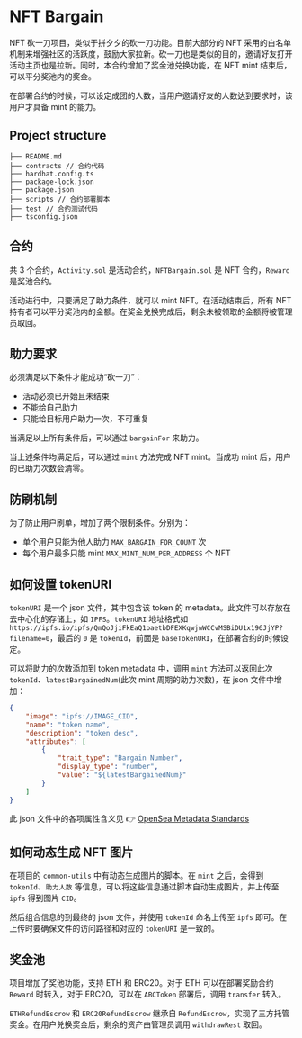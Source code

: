 # NFT Bargain
NFT 砍一刀项目，类似于拼夕夕的砍一刀功能。目前大部分的 NFT 采用的白名单机制来增强社区的活跃度，鼓励大家拉新。砍一刀也是类似的目的，邀请好友打开活动主页也是拉新。同时，本合约增加了奖金池兑换功能，在 NFT mint 结束后，可以平分奖池内的奖金。

在部署合约的时候，可以设定成团的人数，当用户邀请好友的人数达到要求时，该用户才具备 mint 的能力。

## Project structure
```
├── README.md
├── contracts // 合约代码
├── hardhat.config.ts
├── package-lock.json
├── package.json
├── scripts // 合约部署脚本
├── test // 合约测试代码
├── tsconfig.json
```

## 合约
共 3 个合约，`Activity.sol` 是活动合约，`NFTBargain.sol` 是 NFT 合约，`Reward` 是奖池合约。

活动进行中，只要满足了助力条件，就可以 mint NFT。在活动结束后，所有 NFT 持有者可以平分奖池内的金额。在奖金兑换完成后，剩余未被领取的金额将被管理员取回。

## 助力要求
必须满足以下条件才能成功“砍一刀”：
- 活动必须已开始且未结束
- 不能给自己助力
- 只能给目标用户助力一次，不可重复

当满足以上所有条件后，可以通过 `bargainFor` 来助力。

当上述条件均满足后，可以通过 `mint` 方法完成 NFT mint。当成功 mint 后，用户的已助力次数会清零。

## 防刷机制
为了防止用户刷单，增加了两个限制条件。分别为：
- 单个用户只能为他人助力 `MAX_BARGAIN_FOR_COUNT` 次
- 每个用户最多只能 mint `MAX_MINT_NUM_PER_ADDRESS` 个 NFT

## 如何设置 tokenURI
`tokenURI` 是一个 json 文件，其中包含该 token 的 metadata。此文件可以存放在去中心化的存储上，如 `IPFS`。`tokenURI` 地址格式如 `https://ipfs.io/ipfs/QmQoJjiFkEaQ1oaetbDFEXKqwjwWCCvMSBiDU1x196JjYP?filename=0`，最后的 `0` 是 `tokenId`，前面是 `baseTokenURI`，在部署合约的时候设定。

可以将助力的次数添加到 token metadata 中，调用 `mint` 方法可以返回此次 `tokenId`、`latestBargainedNum`(此次 mint 周期的助力次数)，在 json 文件中增加：

```json
{
    "image": "ipfs://IMAGE_CID",
    "name": "token name",
    "description": "token desc",
    "attributes": [
        {
            "trait_type": "Bargain Number",
            "display_type": "number",
            "value": "${latestBargainedNum}"
        }
    ]
}
```

此 json 文件中的各项属性含义见 👉 [OpenSea Metadata Standards](https://docs.opensea.io/docs/metadata-standards)

## 如何动态生成 NFT 图片
在项目的 `common-utils` 中有动态生成图片的脚本。在 `mint` 之后，会得到 `tokenId`、`助力人数` 等信息，可以将这些信息通过脚本自动生成图片，并上传至 `ipfs` 得到图片 `CID`。

然后组合信息的到最终的 json 文件，并使用 `tokenId` 命名上传至 `ipfs` 即可。在上传时要确保文件的访问路径和对应的 `tokenURI` 是一致的。

## 奖金池
项目增加了奖池功能，支持 ETH 和 ERC20。对于 ETH 可以在部署奖励合约 `Reward` 时转入，对于 ERC20，可以在 `ABCToken` 部署后，调用 `transfer` 转入。

`ETHRefundEscrow` 和 `ERC20RefundEscrow` 继承自 `RefundEscrow`，实现了三方托管奖金。在用户兑换奖金后，剩余的资产由管理员调用 `withdrawRest` 取回。